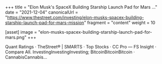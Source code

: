 +++
title = "Elon Musk's SpaceX Building Starship Launch Pad for Mars ..."
date = "2021-12-04"
canonicalUrl = "https://www.thestreet.com/investing/elon-musks-spacex-building-starship-launch-pad-for-mars-mission"
fragment = "content"
weight = 10

[asset]
    image = "elon-musks-spacex-building-starship-launch-pad-for-mars.png"
+++

Quant Ratings · TheStreet® | SMARTS · Top Stocks · CC Pro — FS Insight · 
Compare All. InvestingInvestingInvesting; BitcoinBitcoinBitcoin · 
CannabisCannabis...
